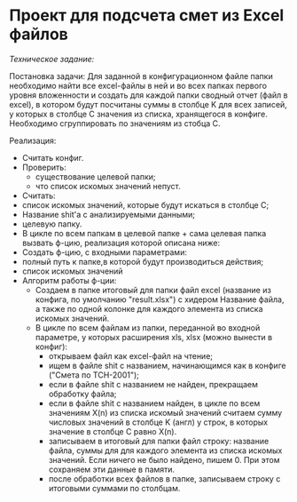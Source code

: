 # Проект для подсчета смет из Excel файлов

*Техническое задание:*

Постановка задачи:
Для заданной в конфигурационном файле папки необходимо найти все excel-файлы в ней и во всех 
папках первого уровня вложенности и создать для каждой папки сводный отчет (файл в excel), 
в котором будут посчитаны суммы в столбце K для всех записей, у которых в столбце C значения из списка, хранящегося в конфиге.
Необходимо сгруппировать по значениям из стобца C.

Реализация:
- Считать конфиг.
- Проверить:
  - cуществование целевой папки;
  - что список искомых значений непуст.
-  Считать:
  - список искомых значений, которые будут искаться в столбце C;
  - Название shit'а с анализируемыми данными;
  - целевую папку.
-  В цикле по всем папкам в целевой папке + сама целевая папка вызвать ф-цию, реализация которой описана ниже:
-  Создать ф-цию, с входными параметрами: 
  - полный путь к папке,в которой будут производиться действия;
  - список искомых значений
- Алгоритм работы ф-ции:
    - Создаем в папке итоговый для папки файл excel (название из конфига, по умолчанию "result.xlsx") с хидером
      Название файла, а также по одной колонке для каждого элемента из списка искомых значений.
    - В цикле по всем файлам из папки, переданной во входной параметре, у которых расширения xls, xlsx 
      (можно вынести в конфиг):
      - открываем файл как excel-файл на чтение;
      - ищем в файле shit с названием, начинающимся как в конфиге ("Смета по ТСН-2001");
      - если в файле shit с названием не найден, прекращаем обработку файла;
      - если в файле shit с названием найден, в цикле по всем значениям X(n) из списка искомый значений 
        считаем сумму числовых значений в столбце K (англ) у строк, в которых значение в столбце C равно X(n).
      - записываем в итоговый для папки файл строку: название файла, суммы для для каждого элемента из списка искомых значений. 
        Если ничего не было найдено, пишем 0. При этом сохраняем эти данные в памяти.
      - после обработки всех файлов в папке, записываем строку с  итоговыми суммами по столбцам.


